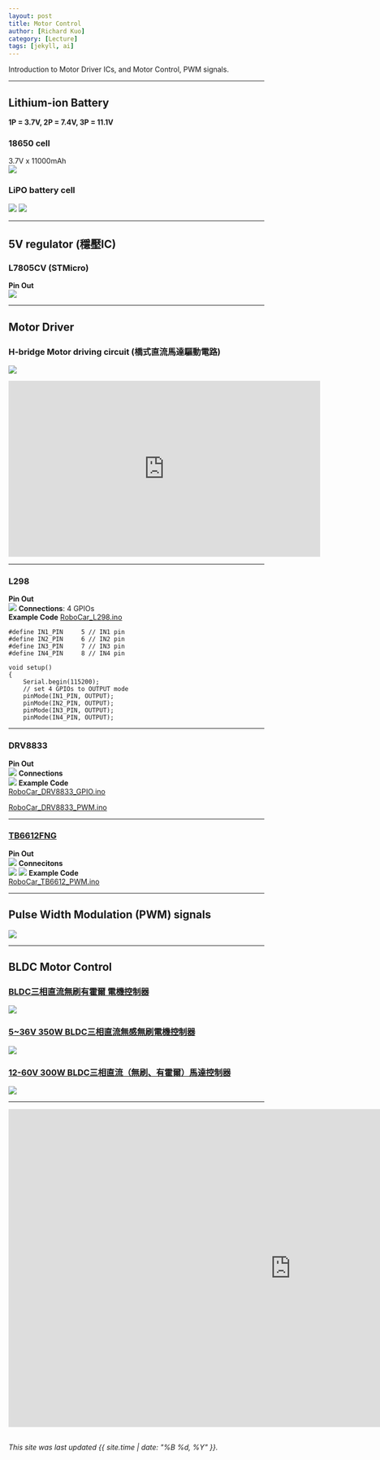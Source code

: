 ```yaml
---
layout: post
title: Motor Control 
author: [Richard Kuo]
category: [Lecture]
tags: [jekyll, ai]
---
```


Introduction to Motor Driver ICs, and Motor Control, PWM signals.

---
## Lithium-ion Battery
**1P = 3.7V, 2P = 7.4V, 3P = 11.1V** <br>

### 18650 cell
3.7V x 11000mAh<br>
![](https://encrypted-tbn0.gstatic.com/images?q=tbn:ANd9GcT7DtHjhAJtyeQuSswh852Sccrlg0V6jWecMg&s)

### LiPO battery cell
![](https://www.ufinebattery.com/images/upload/blog-lipo-battery-cell.webp)
![](https://i0.wp.com/dronebotworkshop.com/wp-content/uploads/2022/02/lipo-batteries.jpg)

---
## 5V regulator (穩壓IC)

### L7805CV (STMicro)
**Pin Out**<br>
![](https://components101.com/sites/default/files/component_pin/7805-Voltage-Regulator-Pinout.png)

---
## Motor Driver

### H-bridge Motor driving circuit (橋式直流馬達驅動電路)
![](https://qph.cf2.quoracdn.net/main-qimg-8037a6e7ae95016e9fa3cc8e8bdcdb46-pjlq)

<iframe width="614" height="346" src="https://www.youtube.com/embed/wgIVZ--Jew4" title="Interfacing DC Motors with 8051" frameborder="0" allow="accelerometer; autoplay; clipboard-write; encrypted-media; gyroscope; picture-in-picture; web-share" referrerpolicy="strict-origin-when-cross-origin" allowfullscreen></iframe>

---
### L298
**Pin Out** <br>
![](https://www.researchgate.net/publication/350053379/figure/fig3/AS:1083535511302150@1635346405547/4-motor-drive-L298-dual-H-Bridge-IC.ppm)
**Connections**: 4 GPIOs<br>
**Example Code** [RoboCar_L298.ino](https://github.com/rkuo2000/Arduino/blob/master/examples/AMB82-MINI/RoboCar_L298)<br>
```
#define IN1_PIN     5 // IN1 pin 
#define IN2_PIN     6 // IN2 pin 
#define IN3_PIN     7 // IN3 pin 
#define IN4_PIN     8 // IN4 pin 

void setup()
{
    Serial.begin(115200);
    // set 4 GPIOs to OUTPUT mode
    pinMode(IN1_PIN, OUTPUT);
    pinMode(IN2_PIN, OUTPUT);
    pinMode(IN3_PIN, OUTPUT);
    pinMode(IN4_PIN, OUTPUT);
```

---
### DRV8833
**Pin Out** <br>
![](https://simple-circuit.com/wp-content/uploads/2023/04/drv8833-module-driver.webp)
**Connections** <br>
![](https://lastminuteengineers.com/wp-content/uploads/arduino/Wiring-DRV8833-Motor-Driver-Module-to-Arduino.png)
**Example Code** <br>
[RoboCar_DRV8833_GPIO.ino](https://github.com/rkuo2000/Arduino/blob/master/examples/AMB82-MINI/RoboCar_DRV8833_GPIO)<br>

[RoboCar_DRV8833_PWM.ino](https://github.com/rkuo2000/Arduino/blob/master/examples/AMB82-MINI/RoboCar_DRV8833_PWM)<br>

---
### [TB6612FNG](https://dronebotworkshop.com/tb6612fng-h-bridge/)
**Pin Out**<br>
![](https://content.instructables.com/FCN/O9VG/JHATTMWR/FCNO9VGJHATTMWR.png?auto=webp&fit=bounds&frame=1&width=512)
**Connecitons**<br>
![](https://a.pololu-files.com/picture/0J12386.1200.png?9d691fb1f78beb48f47e618655d5905a)
![](https://i0.wp.com/dronebotworkshop.com/wp-content/uploads/2019/12/TB6612FNG-Arduino-Hookup.jpeg?w=768&ssl=1)
**Example Code**<br>
[RoboCar_TB6612_PWM.ino](https://github.com/rkuo2000/Arduino/blob/master/examples/AMB82-MINI/RoboCar_TB6612_PWM)<br>

---
## Pulse Width Modulation (PWM) signals
![](https://i0.wp.com/dronebotworkshop.com/wp-content/uploads/2017/02/PWM-Diagram-1-e1504972178711.jpg)

---
## BLDC Motor Control

### [BLDC三相直流無刷有霍爾 電機控制器](https://www.ruten.com.tw/item/show?22418465348108)
![](https://a.rimg.com.tw/c1/0f4/1c6/mcm090/6/0c/22418465348108_774.jpg)

### [5~36V 350W BLDC三相直流無感無刷電機控制器 ](https://www.ruten.com.tw/item/show?21729733858230)
![](https://gcs.rimg.com.tw/g2/e/e3/b6/21729733858230_245.jpg)

### [12-60V 300W BLDC三相直流（無刷、有霍爾）馬達控制器](https://www.ruten.com.tw/item/show?22009311965592)
![](https://gcs.rimg.com.tw/g2/9/51/98/22009311965592_214.jpg)

---

<iframe width="1111" height="625" src="https://www.youtube.com/embed/gK_iLqVLAn4" title="Simple BLDC motor controller ESC circuit" frameborder="0" allow="accelerometer; autoplay; clipboard-write; encrypted-media; gyroscope; picture-in-picture; web-share" referrerpolicy="strict-origin-when-cross-origin" allowfullscreen></iframe>

<br>
<br>

*This site was last updated {{ site.time | date: "%B %d, %Y" }}.*
